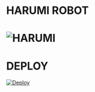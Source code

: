 # HARUMI ROBOT 
# ![HARUMI](https://telegra.ph/file/68ba6b8017f759fcbc0ed.jpg)
# DEPLOY
 [![Deploy](https://www.herokucdn.com/deploy/button.svg)](https://heroku.com/deploy?template=https://github.com/TEAM-PIKA/HARUMI-ROBOT.git) 
